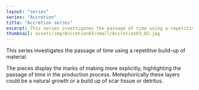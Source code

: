 ```yaml
---
layout: "series"
series: "Accretion"
title: "Accretion series"
excerpt: This series investigates the passage of time using a repetitive build-up of material.
thumbnail: assets/img/Accretion03/small/Accretion03_02.jpg
---
```


This series investigates the passage of time using a repetitive build-up of material.

The pieces display the marks of making more explicitly, highlighting the passage of time in the production process. Metephorically these layers could be a natural growth or a build up of scar tissue or detritus.